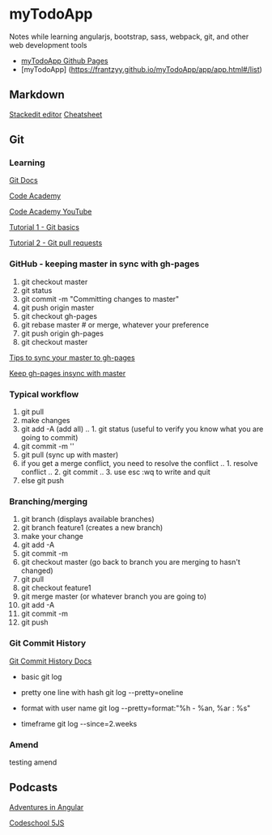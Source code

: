 # myTodoApp

Notes while learning angularjs, bootstrap, sass, webpack, git, and other web development tools

* [myTodoApp Github Pages](https://frantzyy.github.io/myTodoApp/)
* [myTodoApp] (https://frantzyy.github.io/myTodoApp/app/app.html#/list)


## Markdown
[Stackedit editor](https://stackedit.io/editor)
[Cheatsheet](https://github.com/adam-p/markdown-here/wiki/Markdown-Cheatsheet#lists)

## Git

### Learning 

[Git Docs](https://git-scm.com/doc)

[Code Academy](https://www.codecademy.com/learn)

[Code Academy YouTube](https://www.youtube.com/channel/UCVTlvUkGslCV_h-nSAId8Sw)

[Tutorial 1 - Git basics](https://www.youtube.com/watch?v=0fKg7e37bQE)

[Tutorial 2 - Git pull requests](https://www.youtube.com/watch?v=oFYyTZwMyAg)


### GitHub - keeping master in sync with gh-pages
1. git checkout master
2. git status
3. git commit -m "Committing changes to master"
4. git push origin master
5. git checkout gh-pages
6. git rebase master # or merge, whatever your preference
7. git push origin gh-pages
8. git checkout master

[Tips to sync your master to gh-pages](http://brettterpstra.com/2012/09/26/github-tip-easily-sync-your-master-to-github-pages/)


[Keep gh-pages insync with master](http://lea.verou.me/2011/10/easily-keep-gh-pages-in-sync-with-master/)


### Typical workflow

1. git pull
2. make changes
3. git add -A (add all)
.. 1. git status (useful to verify you know what you are going to commit)
4. git commit -m ''
5. git pull (sync up with master)
6. if you get a merge conflict, you need to resolve the conflict 
.. 1. resolve conflict
.. 2. git commit
.. 3. use esc :wq to write and quit
7. else git push


### Branching/merging

1. git branch (displays available branches)
2. git branch feature1 (creates a new branch)
3. make your change
4. git add -A
5. git commit -m
6. git checkout master (go back to branch you are merging to hasn't changed)
7. git pull
8. git checkout feature1
9. git merge master (or whatever branch you are going to)
10. git add -A
11. git commit -m
12. git push


### Git Commit History

[Git Commit History Docs](https://git-scm.com/book/en/v2/Git-Basics-Viewing-the-Commit-History)

* basic
git log

* pretty one line with hash
git log --pretty=oneline

* format with user name
git log --pretty=format:"%h - %an, %ar : %s"

* timeframe
git log --since=2.weeks


### Amend

testing amend


## Podcasts

[Adventures in Angular](https://devchat.tv/devchattv_show/adventures-in-angular)

[Codeschool 5JS](https://fivejs.codeschool.com/)



